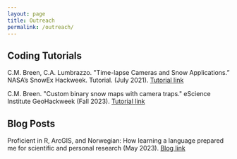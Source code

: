```yaml
---
layout: page
title: Outreach
permalink: /outreach/
---
```


## Coding Tutorials 

C.M. Breen, C.A. Lumbrazzo. "Time-lapse Cameras and Snow Applications.” NASA’s SnowEx Hackweek. Tutorial. (July 2021).
<a href="https://snowex-hackweek.github.io/website/tutorials/camera-traps-tutorial/timelapse-camera-tutorial.html">Tutorial link</a> 

C.M. Breen. "Custom binary snow maps with camera traps." eScience Institute GeoHackweek (Fall 2023). 
<a href="https://catherine-m-breen.github.io/binarysnowmaps/chapters/Chp1_motivation.html">Tutorial link</a> 

## Blog Posts 
Proficient in R, ArcGIS, and Norwegian: How learning a language prepared me for scientific and personal research (May 2023). 
<a href="https://sefs.uw.edu/students/student-blog-post/field-study-experience-katie-breen-oslo-norway/ ">Blog link</a> 